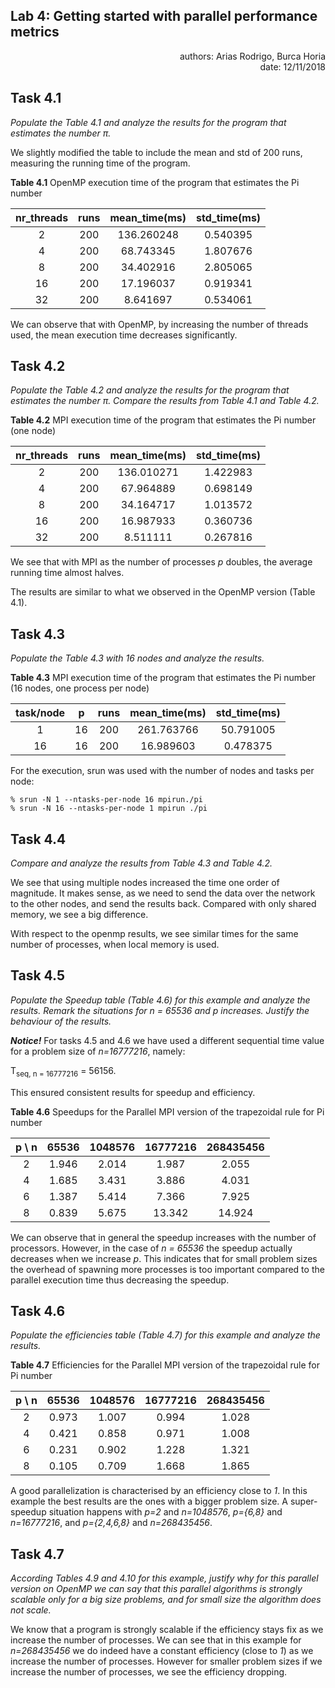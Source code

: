 ## Lab 4: Getting started with parallel performance metrics

<div style="text-align: right">authors: Arias Rodrigo, Burca Horia</div>

<div style="text-align: right">date: 12/11/2018</div>

## Task 4.1
*Populate the Table 4.1 and analyze the results for the program that
estimates the number π.*

We slightly modified the table to include the mean and std of 200 runs,
measuring the running time of the program.

**Table 4.1** OpenMP execution time of the program that estimates the Pi number

|nr_threads|runs    |mean_time(ms)   |std_time(ms)|
|:--------:|:------:|:--------------:|:----------:|
|2         |200     |136.260248      |0.540395    |
|4         |200     |68.743345       |1.807676    |
|8         |200     |34.402916       |2.805065    |
|16        |200     |17.196037       |0.919341    |
|32        |200     |8.641697        |0.534061    |

We can observe that with OpenMP, by increasing the number of threads used, the mean
execution time decreases significantly. 

## Task 4.2
*Populate the Table 4.2 and analyze the results for the program that estimates
the number π. Compare the results from Table 4.1 and Table 4.2.*

**Table 4.2** MPI execution time of the program that estimates the Pi number (one node)

|nr_threads|runs    |mean_time(ms)   |std_time(ms)|
|:--------:|:------:|:--------------:|:----------:|
|2         |200     |136.010271      |1.422983    |
|4         |200     |67.964889       |0.698149    |
|8         |200     |34.164717       |1.013572    |
|16        |200     |16.987933       |0.360736    |
|32        |200     |8.511111        |0.267816    |

We see that with MPI as the number of processes *p* doubles, the average running time
almost halves.

The results are similar to what we observed in the OpenMP version
(Table 4.1).

## Task 4.3
*Populate the Table 4.3 with 16 nodes and analyze the results.*

**Table 4.3** MPI execution time of the program that estimates the Pi number 
(16 nodes, one process per node)

|task/node|p       |runs    |mean_time(ms)   |std_time(ms)|
|:-------:|:------:|:------:|:--------------:|:----------:|
|1        |16      |200     |261.763766      |50.791005   |
|16       |16      |200     |16.989603       |0.478375    |

For the execution, srun was used with the number of nodes and tasks per node:

	% srun -N 1 --ntasks-per-node 16 mpirun./pi
	% srun -N 16 --ntasks-per-node 1 mpirun ./pi

## Task 4.4
*Compare and analyze the results from Table 4.3 and Table 4.2.*

We see that using multiple nodes increased the time one order of magnitude. It
makes sense, as we need to send the data over the network to the other nodes,
and send the results back. Compared with only shared memory, we see a big
difference.

With respect to the openmp results, we see similar times for the same number of
processes, when local memory is used.

## Task 4.5
*Populate the Speedup table (Table 4.6) for this example and analyze the results.
Remark the situations for n = 65536 and p increases. Justify the behaviour of
the results.*

***Notice!*** For tasks 4.5 and 4.6 we have used a different sequential time value for a problem size of 
*n=16777216*, namely:

T<sub>seq, n = 16777216</sub> = 56156.

This ensured consistent results for speedup and efficiency.

**Table 4.6** Speedups for the Parallel MPI version of the trapezoidal rule for Pi number

|p \ n        |65536         |1048576       |16777216      |268435456     |
|:-----------:|:------------:|:------------:|:------------:|:------------:|
|2            |1.946         |2.014         |1.987         |2.055         |
|4            |1.685         |3.431         |3.886         |4.031         |
|6            |1.387         |5.414         |7.366         |7.925         |
|8            |0.839         |5.675         |13.342        |14.924        |

We can observe that in general the speedup increases with the number of processors.
However, in the case of *n = 65536* the speedup actually decreases when we increase *p*.
This indicates that for small problem sizes the overhead of spawning more processes is too
important compared to the parallel execution time thus decreasing the speedup.

## Task 4.6
*Populate the efficiencies table (Table 4.7) for this example and analyze
the results.*

**Table 4.7** Efficiencies for the Parallel MPI version of the trapezoidal rule for Pi number

|p \ n        |65536         |1048576       |16777216      |268435456     |
|:-----------:|:------------:|:------------:|:------------:|:------------:|
|2            |0.973         |1.007         |0.994         |1.028         |
|4            |0.421         |0.858         |0.971         |1.008         |
|6            |0.231         |0.902         |1.228         |1.321         |
|8            |0.105         |0.709         |1.668         |1.865         |

A good parallelization is characterised by an efficiency close to *1*.
In this example the best results are the ones with a bigger problem size.
A super-speedup situation happens with *p=2* and *n=1048576*, *p={6,8}* and *n=16777216*,
and *p={2,4,6,8}* and *n=268435456*.

## Task 4.7
*According Tables 4.9 and 4.10 for this example, justify why for this
parallel version on OpenMP we can say that this parallel algorithms is strongly
scalable only for a big size problems, and for small size the algorithm does not scale.*

We know that a program is strongly scalable if the efficiency stays fix as we increase the 
number of processes. We can see that in this example for *n=268435456* we do indeed have a constant
efficiency (close to *1*) as we increase the number of processes.
However for smaller problem sizes if we increase the number of processes,
we see the efficiency dropping.


